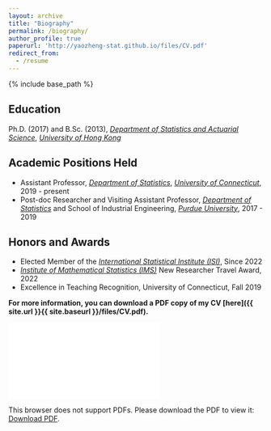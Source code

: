 ```yaml
---
layout: archive
title: "Biography"
permalink: /biography/
author_profile: true
paperurl: 'http://yaozheng-stat.github.io/files/CV.pdf'
redirect_from:
  - /resume
---
```


{% include base_path %}

## Education

Ph.D. (2017) and B.Sc. (2013), [*Department of Statistics and Actuarial Science*](https://saasweb.hku.hk/), [*University of Hong Kong*](https://www.hku.hk/)

## Academic Positions Held

* Assistant Professor, [*Department of Statistics*](https://statistics.uconn.edu/), [*University of Connecticut*](https://uconn.edu/), 2019 - present
* Post-doc Researcher and Visiting Assistant Professor, [*Department of Statistics*](http://www.stat.purdue.edu) and School of Industrial Engineering, [*Purdue University*](http://www.purdue.edu), 2017 - 2019

## Honors and Awards

- Elected Member of the [*International Statistical Institute (ISI)*](https://www.isi-web.org/), Since 2022
- [*Institute of Mathematical Statistics (IMS)*](https://imstat.org/) New Researcher Travel Award, 2022
- Excellence in Teaching Recognition, University of Connecticut, Fall 2019

**For more information, you can download a PDF copy of my CV [here]({{ site.url }}{{ site.baseurl }}/files/CV.pdf).**

<object data="{{ site.url }}{{ site.baseurl }}/files/CV.pdf" type="application/pdf" width="700px" height="700px">
<embed src="{{ site.url }}{{ site.baseurl }}/files/CV.pdf">
        <p>This browser does not support PDFs. Please download the PDF to view it: <a href="{{ site.url }}{{ site.baseurl }}/files/CV.pdf">Download PDF</a>.</p>
</embed>
</object>
